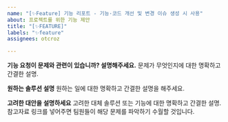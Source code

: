 ```yaml
---
name: "[✨Feature] 기능 리포트 - 기능·코드 개선 및 변경 이슈 생성 시 사용"
about: 프로젝트를 위한 기능 제안
title: "[✨FEATURE]"
labels: "✨feature"
assignees: otcroz

---
```


**기능 요청이 문제와 관련이 있습니까? 설명해주세요.**
문제가 무엇인지에 대한 명확하고 간결한 설명.

**원하는 솔루션 설명**
원하는 일에 대한 명확하고 간결한 설명을 해주세요.

**고려한 대안을 설명하세요**
고려한 대체 솔루션 또는 기능에 대한 명확하고 간결한 설명.
참고자료 링크를 넣어주면 팀원들이 해당 문제를 파악하기 수월할 것입니다.
